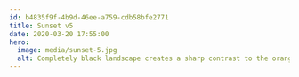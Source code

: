 ```yaml
---
id: b4835f9f-4b9d-46ee-a759-cdb58bfe2771
title: Sunset v5
date: 2020-03-20 17:55:00
hero:
  image: media/sunset-5.jpg
  alt: Completely black landscape creates a sharp contrast to the orange-red sky. Long clouds start from the lower left and reach the upper right like strings.
---
```

